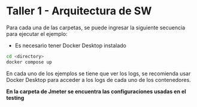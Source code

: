 # Taller 1 - Arquitectura de SW

Para cada una de las carpetas, se puede ingresar la siguiente secuencia para ejecutar el ejemplo:

- Es necesario tener Docker Desktop instalado

```bash
cd <directory>
docker compose up
```

En cada uno de los ejemplos se tiene que ver los logs, se recomienda usar Docker Desktop para acceder a los logs de cada uno de los contenedores.

**En la carpeta de Jmeter se encuentra las configuraciones usadas en el testing**